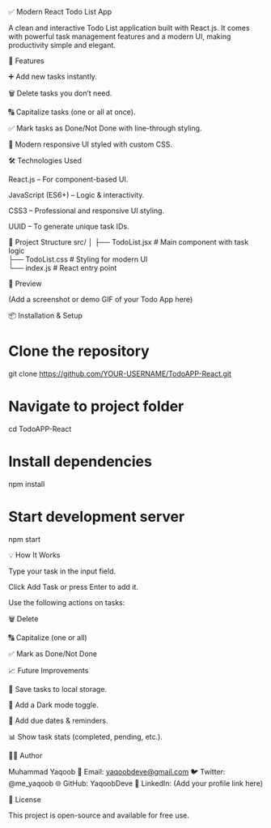 ✅ Modern React Todo List App

A clean and interactive Todo List application built with React.js.
It comes with powerful task management features and a modern UI, making productivity simple and elegant.

🚀 Features

➕ Add new tasks instantly.

🗑️ Delete tasks you don’t need.

🔠 Capitalize tasks (one or all at once).

✅ Mark tasks as Done/Not Done with line-through styling.

🎨 Modern responsive UI styled with custom CSS.

🛠️ Technologies Used

React.js – For component-based UI.

JavaScript (ES6+) – Logic & interactivity.

CSS3 – Professional and responsive UI styling.

UUID – To generate unique task IDs.

📂 Project Structure
src/
│
├── TodoList.jsx   # Main component with task logic  
├── TodoList.css   # Styling for modern UI  
└── index.js       # React entry point  

📸 Preview

(Add a screenshot or demo GIF of your Todo App here)

📦 Installation & Setup
# Clone the repository
git clone https://github.com/YOUR-USERNAME/TodoAPP-React.git

# Navigate to project folder
cd TodoAPP-React

# Install dependencies
npm install

# Start development server
npm start

💡 How It Works

Type your task in the input field.

Click Add Task or press Enter to add it.

Use the following actions on tasks:

🗑️ Delete

🔠 Capitalize (one or all)

✅ Mark as Done/Not Done

📈 Future Improvements

💾 Save tasks to local storage.

🎨 Add a Dark mode toggle.

📅 Add due dates & reminders.

📊 Show task stats (completed, pending, etc.).

👨‍💻 Author

Muhammad Yaqoob
📧 Email: yaqoobdeve@gmail.com
🐦 Twitter: @me_yaqoob
🌐 GitHub: YaqoobDeve
💼 LinkedIn: (Add your profile link here)

📜 License

This project is open-source and available for free use.
